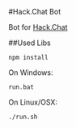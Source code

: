 #Hack.Chat Bot

Bot for [Hack.Chat](https://github.com/AndrewBelt/hack.chat)



##Used Libs

```shell
npm install
```
On Windows:
```shell
run.bat
```
On Linux/OSX:
```shell
./run.sh
```
